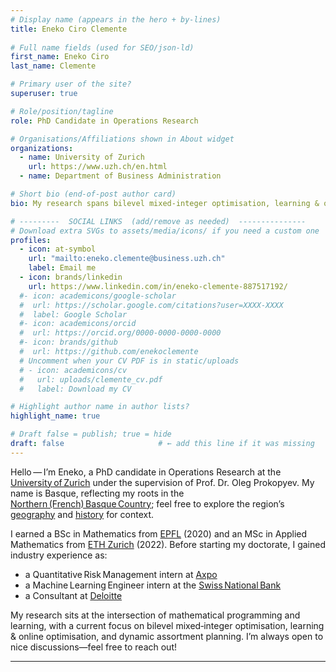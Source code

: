 ```yaml
---
# Display name (appears in the hero + by‑lines)
title: Eneko Ciro Clemente
 
# Full name fields (used for SEO/json‑ld)
first_name: Eneko Ciro
last_name: Clemente

# Primary user of the site?
superuser: true

# Role/position/tagline
role: PhD Candidate in Operations Research

# Organisations/Affiliations shown in About widget
organizations:
  - name: University of Zurich
    url: https://www.uzh.ch/en.html
  - name: Department of Business Administration

# Short bio (end‑of‑post author card)
bio: My research spans bilevel mixed‑integer optimisation, learning & online optimisation, and dynamic assortment planning.

# ---------  SOCIAL LINKS  (add/remove as needed)  ---------------
# Download extra SVGs to assets/media/icons/ if you need a custom one
profiles:
  - icon: at-symbol
    url: "mailto:eneko.clemente@business.uzh.ch"
    label: Email me
  - icon: brands/linkedin
    url: https://www.linkedin.com/in/eneko-clemente-887517192/
  #- icon: academicons/google-scholar
  #  url: https://scholar.google.com/citations?user=XXXX-XXXX
  #  label: Google Scholar
  #- icon: academicons/orcid
  #  url: https://orcid.org/0000‑0000‑0000‑0000
  #- icon: brands/github
  #  url: https://github.com/enekoclemente
  # Uncomment when your CV PDF is in static/uploads
  # - icon: academicons/cv
  #   url: uploads/clemente_cv.pdf
  #   label: Download my CV 

# Highlight author name in author lists?
highlight_name: true 

# Draft false = publish; true = hide
draft: false                     # ← add this line if it was missing
---
```

Hello — I’m Eneko, a PhD candidate in Operations Research at the [University of Zurich](https://www.uzh.ch/en.html) under the supervision of Prof. Dr. Oleg Prokopyev. My name is Basque, reflecting my roots in the [Northern (French) Basque Country](https://en.wikipedia.org/wiki/Northern_Basque_Country); feel free to explore the region’s [geography](https://en.wikipedia.org/wiki/Basque_Country_(greater_region)) and [history](https://en.wikipedia.org/wiki/History_of_the_Basque_people) for context. 

I earned a BSc in Mathematics from [EPFL](https://www.epfl.ch/) (2020) and an MSc in Applied Mathematics from [ETH Zurich](https://ethz.ch/) (2022). Before starting my doctorate, I gained industry experience as: 

- a Quantitative Risk Management intern at [Axpo](https://www.axpo.com/)  
- a Machine Learning Engineer intern at the [Swiss National Bank](https://www.snb.ch/)  
- a Consultant at [Deloitte](https://www2.deloitte.com/)

My research sits at the intersection of mathematical programming and learning, with a current focus on bilevel mixed‑integer optimisation, learning & online optimisation, and dynamic assortment planning. I’m always open to nice discussions—feel free to reach out!

---